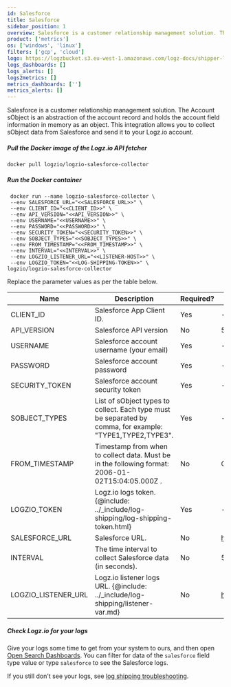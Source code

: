```yaml
---
id: Salesforce
title: Salesforce
sidebar_position: 1
overview: Salesforce is a customer relationship management solution. The Account sObject is an abstraction of the account record and holds the account field information in memory as an object. This integration allows you to collect sObject data from Salesforce and send it to your Logz.io account.
product: ['metrics']
os: ['windows', 'linux']
filters: ['gcp', 'cloud']
logo: https://logzbucket.s3.eu-west-1.amazonaws.com/logz-docs/shipper-logos/aiven-logo.png
logs_dashboards: []
logs_alerts: []
logs2metrics: []
metrics_dashboards: ['']
metrics_alerts: []
---
```





Salesforce is a customer relationship management solution. The Account sObject is an abstraction of the account record and holds the account field information in memory as an object. This integration allows you to collect sObject data from Salesforce and send it to your Logz.io account.


 


##### Pull the Docker image of the Logz.io API fetcher

```shell
docker pull logzio/logzio-salesforce-collector
```


##### Run the Docker container

```shell
 docker run --name logzio-salesforce-collector \
 --env SALESFORCE_URL="<<SALESFORCE_URL>>" \
 --env CLIENT_ID="<<CLIENT_ID>>" \
 --env API_VERSION="<<API_VERSION>>" \
 --env USERNAME="<<USERNAME>>" \
 --env PASSWORD="<<PASSWORD>>" \
 --env SECURITY_TOKEN="<<SECURITY_TOKEN>>" \
 --env SOBJECT_TYPES="<<SOBJECT_TYPES>>" \
 --env FROM_TIMESTAMP="<<FROM_TIMESTAMP>>" \
 --env INTERVAL="<<INTERVAL>>" \
 --env LOGZIO_LISTENER_URL="<<LISTENER-HOST>>" \
 --env LOGZIO_TOKEN="<<LOG-SHIPPING-TOKEN>>" \
logzio/logzio-salesforce-collector
```

Replace the parameter values as per the table below.


| Name | Description | Required? | Default |
| --- | --- | ---| ---|
| CLIENT_ID | Salesforce App Client ID. | Yes | - |
| API_VERSION	| Salesforce API version |	No	| 55.0 |
| USERNAME | Salesforce account username (your email) | Yes | - |
| PASSWORD | Salesforce account password | Yes | - |
| SECURITY_TOKEN | Salesforce account security token | Yes | - |
| SOBJECT_TYPES | List of sObject types to collect. Each type must be separated by comma, for example: "TYPE1,TYPE2,TYPE3". | Yes | - |
| FROM_TIMESTAMP | Timestamp from when to collect data. Must be in the following format: 2006-01-02T15:04:05.000Z .	| No	| Current time minus 1 hour |
| LOGZIO_TOKEN | Logz.io logs token. {@include: ../_include/log-shipping/log-shipping-token.html}  | Yes | - |
| SALESFORCE_URL | Salesforce URL. | No | https://login.salesforce.com |
| INTERVAL | The time interval to collect Salesforce data (in seconds). | No | 5 (seconds) |
| LOGZIO_LISTENER_URL | Logz.io listener logs URL. {@include: ../_include/log-shipping/listener-var.md} | No | https://listener.logz.io:8071


##### Check Logz.io for your logs

Give your logs some time to get from your system to ours,
and then open [Open Search Dashboards](https://app.logz.io/#/dashboard/osd). You can filter for data of the `salesforce` field type value or type `salesforce` to see the Salesforce logs.

If you still don't see your logs,
see [log shipping troubleshooting]({{site.baseurl}}/user-guide/log-shipping/log-shipping-troubleshooting.html).

 
